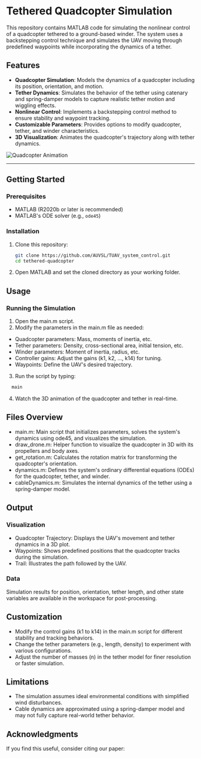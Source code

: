 # Tethered Quadcopter Simulation

This repository contains MATLAB code for simulating the nonlinear control of a quadcopter tethered to a ground-based winder. The system uses a backstepping control technique and simulates the UAV moving through predefined waypoints while incorporating the dynamics of a tether.

## Features

- **Quadcopter Simulation**: Models the dynamics of a quadcopter including its position, orientation, and motion.
- **Tether Dynamics**: Simulates the behavior of the tether using catenary and spring-damper models to capture realistic tether motion and wiggling effects.
- **Nonlinear Control**: Implements a backstepping control method to ensure stability and waypoint tracking.
- **Customizable Parameters**: Provides options to modify quadcopter, tether, and winder characteristics.
- **3D Visualization**: Animates the quadcopter's trajectory along with tether dynamics.

![Quadcopter Animation](./Animation/quadcopter_animation.gif)

---

## Getting Started

### Prerequisites

- MATLAB (R2020b or later is recommended)
- MATLAB's ODE solver (e.g., `ode45`)

### Installation

1. Clone this repository:
   ```bash
   git clone https://github.com/AUVSL/TUAV_system_control.git
   cd tethered-quadcopter
2. Open MATLAB and set the cloned directory as your working folder.

## Usage

### Running the Simulation
1. Open the main.m script.
2. Modify the parameters in the main.m file as needed:
  - Quadcopter parameters: Mass, moments of inertia, etc.
  - Tether parameters: Density, cross-sectional area, initial tension, etc.
  - Winder parameters: Moment of inertia, radius, etc.
  - Controller gains: Adjust the gains (k1, k2, ..., k14) for tuning.
  - Waypoints: Define the UAV's desired trajectory.
3. Run the script by typing:
```bash
  main
```
4. Watch the 3D animation of the quadcopter and tether in real-time.


## Files Overview
- main.m: Main script that initializes parameters, solves the system's dynamics using ode45, and visualizes the simulation.
- draw_drone.m: Helper function to visualize the quadcopter in 3D with its propellers and body axes.
- get_rotation.m: Calculates the rotation matrix for transforming the quadcopter's orientation.
- dynamics.m: Defines the system's ordinary differential equations (ODEs) for the quadcopter, tether, and winder.
- cableDynamics.m: Simulates the internal dynamics of the tether using a spring-damper model.

## Output
### Visualization
  - Quadcopter Trajectory: Displays the UAV's movement and tether dynamics in a 3D plot.
  - Waypoints: Shows predefined positions that the quadcopter tracks during the simulation.
  - Trail: Illustrates the path followed by the UAV.

### Data
Simulation results for position, orientation, tether length, and other state variables are available in the workspace for post-processing.

## Customization
  - Modify the control gains (k1 to k14) in the main.m script for different stability and tracking behaviors.
  - Change the tether parameters (e.g., length, density) to experiment with various configurations.
  - Adjust the number of masses (n) in the tether model for finer resolution or faster simulation.

## Limitations
- The simulation assumes ideal environmental conditions with simplified wind disturbances.
- Cable dynamics are approximated using a spring-damper model and may not fully capture real-world tether behavior.

## Acknowledgments
If you find this useful, consider citing our paper:






